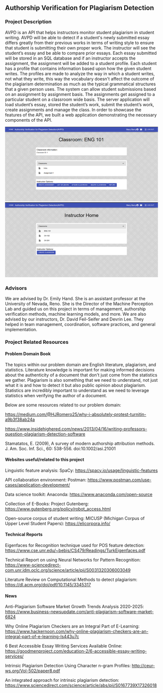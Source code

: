 ## Authorship Verification for Plagiarism Detection

### Project Description

AVPD is an API that helps instructors monitor student plagiarism in student writing. AVPD will be able to detect if a student's newly submitted essay differs greatly from their previous works in terms of writing style to ensure that student is submitting their own proper work. The instructor will see the student’s essay and be able to compare prior essays. Each essay submitted will be stored in an SQL database and if an instructor accepts the assignment, the assignment will be added to a student profile. Each student has a profile that contains information based upon how the given student writes. The profiles are made to analyze the way in which a student writes, not what they write, this way the vocabulary doesn't affect the outcome of the plagiarism determination as much as the typical grammatical structures that a given person uses. The system can allow student submissions based on an assignment by assignment basis. The assignments get assigned to a particular student on a classroom wide basis. The server application will load student’s essay, stored the student’s work, submit the student’s work, create assignments and manage the class. In order to showcase the features of the API, we built a web application demonstrating the necessary components of the API.

![Screenshot 1](/screenshot1.png)
![Screenshot 2](/screenshot2.png)

### Advisors

We are advised by Dr. Emily Hand. She is an assistant professor at the University of Nevada, Reno. She is the Director of the Machine Perception Lab and guided us on this project in terms of management, authorship verification methods, machine learning models, and more.
We are also advised by our instructors, Dr. David Feil-Seifer and Devrin Lee. They helped in team management, coordination, software practices, and general implementation.

### Project Related Resources

#### Problem Domain Book

The topics within our problem domain are English literature, plagiarism, and statistics. Literature knowledge is important for making informed decisions about the authenticity of a document that don't just come from the statistics we gather. Plagiarism is also something that we need to understand, not just what it is and how to detect it but also public opinion about plagiarism. Statistics are incredibly important to understand as we need to leverage statistics when verifying the author of a document.

Below are some resources related to our problem domain:

https://medium.com/@HJRomero25/why-i-absolutely-protest-turnitin-a9b3f38ab24a

https://www.insidehighered.com/news/2013/04/16/writing-professors-question-plagiarism-detection-software

Stamatatos, E. (2009), A survey of modern authorship attribution methods. J. Am. Soc. Inf. Sci., 60: 538-556. doi:10.1002/asi.21001

#### Websites useful/related to this project

Linguistic feature analysis: SpaCy: https://spacy.io/usage/linguistic-features

API collaboration environment: Postman: https://www.postman.com/use-cases/application-development/

Data science toolkit: Anaconda: https://www.anaconda.com/open-source

Collection of E-Books: Project Gutenberg: https://www.gutenberg.org/policy/robot_access.html

Open-source corpus of student writing: MICUSP (Michigan Corpus of Upper Level Student Papers): https://elicorpora.info/

#### Technical Reports

Eigenfaces for Recognition technique used for POS feature detection: https://www.cse.unr.edu/~bebis/CS479/Readings/TurkEigenfaces.pdf

Technical Report on using Neural Networks for Pattern Recognition: https://www-sciencedirect-com.unr.idm.oclc.org/science/article/pii/S0031320306003049

Literature Review on Computational Methods to detect plagiarism: https://dl.acm.org/doi/pdf/10.1145/3345317

#### News

Anti-Plagiarism Software Market Growth Trends Analysis 2020-2025:
https://www.business-newsupdate.com/anti-plagiarism-software-market-6824 

Why Online Plagiarism Checkers are an Integral Part of E-Learning:
https://www.hackernoon.com/why-online-plagiarism-checkers-are-an-integral-part-of-e-learning-ls443u7c 

6 Best Accessible Essay Writing Services Available Online:
https://goodmenproject.com/education-2/6-accessible-essay-writing-services/

Intrinsic Plagiarism Detection Using Character n-gram Profiles:
http://ceur-ws.org/Vol-502/paper8.pdf

An integrated approach for intrinsic plagiarism detection:
https://www.sciencedirect.com/science/article/abs/pii/S0167739X17326018
